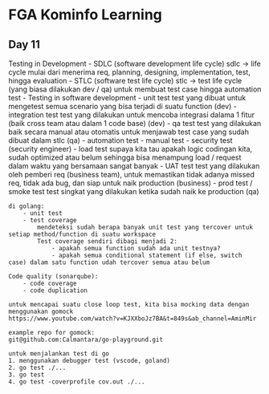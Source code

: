 # FGA Kominfo Learning

## Day 11

Testing in Development
     - SDLC (software development life cycle)
        sdlc -> life cycle mulai dari menerima req, planning, designing, implementation, test, hingga evaluation
     - STLC (software test life cycle)
        stlc -> test life cycle (yang biasa dilakukan dev / qa) untuk membuat test case hingga automation test
     - Testing in software development
        - unit test
            test yang dibuat untuk mengetest semua scenario yang bisa terjadi di suatu function (dev)
        - integration test
            test yang dilakukan untuk mencoba integrasi dalama 1 fitur (baik cross team atau dalam 1 code base) (dev) 
        - qa test
            test yang dilakukan baik secara manual atau otomatis untuk menjawab test case yang sudah dibuat dalam stlc (qa)
            - automation test
            - manual test
            - security test (security engineer)
            - load test
                supaya kita tau apakah logic codingan kita, sudah optimized atau belum
                sehingga bisa menampung load / request dalam waktu yang bersamaan sangat banyak
        - UAT test 
            test yang dilakukan oleh pemberi req (business team), untuk memastikan tidak adanya missed req, tidak ada bug, dan siap untuk naik production (business)
        - prod test / smoke test
            test singkat yang dilakukan ketika sudah naik ke production (qa)
    
    di golang:
        - unit test
        - test coverage 
            mendeteksi sudah berapa banyak unit test yang tercover untuk setiap method/function di suatu workspace
            Test coverage sendiri dibagi menjadi 2:
                - apakah semua function sudah ada unit testnya?
                - apakah semua conditional statement (if else, switch case) dalam satu function udah tercover semua atau belum
    
    Code quality (sonarqube):
        - code coverage
        - code duplication

    untuk mencapai suatu close loop test, kita bisa mocking data dengan menggunakan gomock
    https://www.youtube.com/watch?v=KJXXboJz7BA&t=849s&ab_channel=AminMir

    example repo for gomock:
    git@github.com:Calmantara/go-playground.git

    untuk menjalankan test di go
    1. menggunakan debugger test (vscode, goland)
    2. go test ./...
    3. go test 
    4. go test -coverprofile cov.out ./...